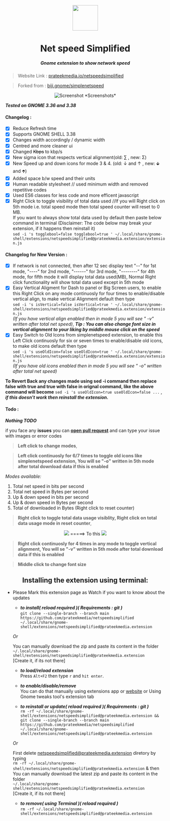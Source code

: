<p align="center"><a href="https://extensions.gnome.org/review/20012"><img src="https://user-images.githubusercontent.com/41370460/97136201-7d432980-1778-11eb-9c65-4c801a7e8e56.png" height=80px/></a></p>
<h1 align="center">Net speed Simplified</h1>
<h5 align="center"><i>Gnome extension to show network speed</i></h5> 

> Website Link : [prateekmedia.io/netspeedsimplified](https://prateekmedia.github.io/netspeedsimplified/)

> Forked from : [biji.gnome/simplenetspeed](https://github.com/biji/simplenetspeed)

<p align="center"><img alt="Screenshot" src='https://user-images.githubusercontent.com/41370460/97259164-2143d800-1840-11eb-88ae-8deebc513609.png' /> *Screenshots*</p>

***Tested on GNOME 3.36 and 3.38***

#### Changelog : 
- [x] Reduce Refresh time
- [x] Supports GNOME SHELL 3.38
- [x] Changes width accordingly / dynamic width
- [x] Centred and more cleaner ui
- [x] Changed <del>Kbps</del> to kbp/s
- [x] New sigma icon that respects vertical alignment(old: ∑ , new: Σ)
- [x] New Speed up and down icons for mode 3 & 4. (old: ↓ and ↑ , new: 🡳 and 🡱)
- [x] Added space b/w speed and their units
- [x] Human readable stylesheet // used minimum width and removed repetitive codes
- [x] Used ES6 classes for less code and more efficent javascript
- [x] Right Click to toggle visibility of total data used //If you will Right click on 5th mode i.e. total speed mode then total speed counter will reset to 0 MB.  
If you want to always show total data used by default then paste below command in terminal (Disclaimer: The code below may break your extension, if it happens then reinstall it)   
`sed -i 's togglebool=false togglebool=true ' ~/.local/share/gnome-shell/extensions/netspeedsimplified@prateekmedia.extension/extension.js`  

#### Changelog for New Version : 
- [x] If network is not connected, then after 12 sec display text "--" for 1st mode, "----" for 2nd mode, "------" for 3rd mode, "--------" for 4th mode, for fifth mode it will display total data used(MB), Normal Right click functionality will show total data used except in 5th mode  
- [x] Easy Vertical Aligment for Dash to panel or Big Screen users, to enable this Right Click on any mode continuosly for four times to enable/disable vertical align, to make vertical Alignment default then type  
`sed -i 's isVertical=false isVertical=true ' ~/.local/share/gnome-shell/extensions/netspeedsimplified@prateekmedia.extension/extension.js`  
*(If you have vertical align enabled then in mode 5 you will see " -v" written after total net speed)*, 
***Tip : You can also change font size in vertical alignment to your liking by middle mouse click on the speed***  
- [x] Easy Switch to Old Icons from simplenetspeed extension, to enable this Left Click continuosly for six or seven times to enable/disable old icons, to make old icons default  then type  
`sed -i 's useOldIcon=false useOldIcon=true ' ~/.local/share/gnome-shell/extensions/netspeedsimplified@prateekmedia.extension/extension.js`  
*(If you have old icons enabled then in mode 5 you will see " -o" written after total net speed)* 

**To Revert Back any changes made using sed -i command then replace false with true and true with false in orignal command, like the above command will become** `sed -i 's useOldIcon=true useOldIcon=false ...` , ***if this doesn't work then reinstall the extension.***

#### Todo : 
***Nothing TODO***

if you face any **issues** you can **[open pull request](https://github.com/prateekmedia/netspeedsimplified/pulls)** and can type your issue with images or error codes

> **Left click to change modes**,  
  
> **Left click continuosly for 6/7 times to toggle old icons like simplenetspeed extension, You will se "-o" written in 5th mode after total download data if this is enabled**
  
*Modes available:*
1. Total net speed in bits per second 
1. Total net speed in Bytes per second
1. Up & down speed in bits per second
1. Up & down speed in Bytes per second
1. Total of downloaded in Bytes (Right click to reset counter)
  
> **Right click to toggle total data usage visiblity, Right click on total data usage mode in reset counter**,  
<p align="center"> <img src='https://user-images.githubusercontent.com/41370460/95724032-78b84480-0c93-11eb-9a2f-07976cb99e19.png' />   =====> To this   <img src='https://user-images.githubusercontent.com/41370460/95724072-8968ba80-0c93-11eb-98c9-e5651167760d.png' /></p>  
  
> **Right click continuosly for 4 times in any mode to toggle vertical alignment, You will se "-v" written in 5th mode after total download data if this is enabled**  
  
> **Middle click to change font size**

<h2 align="center">Installing the extension using terminal:</h2>   

* Please Mark this extension page as Watch if you want to know about the updates
    - ***to install( reload required )( Requirements : git )***    
    ```git clone --single-branch --branch main https://github.com/prateekmedia/netspeedsimplified ~/.local/share/gnome-shell/extensions/netspeedsimplified@prateekmedia.extension``` 
    
    *Or*  
    
    You can manually download the zip and paste its content in the folder  
    `~/.local/share/gnome-shell/extensions/netspeedsimplified@prateekmedia.extension`  
    [Create it, if its not there]
    
    - ***to load/reload extension***    
       Press ```Alt+F2``` then type ```r``` and ```hit enter```.
       
    - ***to enable/disable/remove***    
      You can do that manually using extensions app or [website](https://extensions.gnome.org/local) or Using Gnome tweaks tool's extension tab  
      
    - ***to reinstall or update( reload required )( Requirements : git )***   
    ```rm -rf ~/.local/share/gnome-shell/extensions/netspeedsimplified@prateekmedia.extension && git clone --single-branch --branch main https://github.com/prateekmedia/netspeedsimplified ~/.local/share/gnome-shell/extensions/netspeedsimplified@prateekmedia.extension```
    
    *Or*  
    
    First delete netspeedsimplified@prateekmedia.extension diretory by typing  
    `rm -rf ~/.local/share/gnome-shell/extensions/netspeedsimplified@prateekmedia.extension`
    & then
    You can manually download the latest zip and paste its content in the folder   
    `~/.local/share/gnome-shell/extensions/netspeedsimplified@prateekmedia.extension`  
    [Create it, if its not there]
    
    - ***to remove( using Terminal )( reload required )***   
    ```rm -rf ~/.local/share/gnome-shell/extensions/netspeedsimplified@prateekmedia.extension```  
